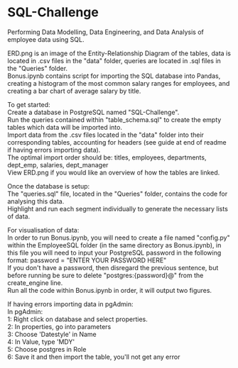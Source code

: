 # SQL-Challenge
Performing Data Modelling, Data Engineering, and Data Analysis of employee data using SQL.  
  
ERD.png is an image of the Entity-Relationship Diagram of the tables, data is located in .csv files in the "data" folder, queries are located in .sql files in the "Queries" folder.  
Bonus.ipynb contains script for importing the SQL database into Pandas, creating a histogram of the most common salary ranges for employees, and creating a bar chart of average salary by title.  
  
To get started:  
Create a database in PostgreSQL named "SQL-Challenge".  
Run the queries contained within "table_schema.sql" to create the empty tables which data will be imported into.  
Import data from the .csv files located in the "data" folder into their corresponding tables, accounting for headers (see guide at end of readme if having errors importing data).  
The optimal import order should be: titles, employees, departments, dept_emp, salaries, dept_manager  
View ERD.png if you would like an overview of how the tables are linked.  
  
Once the database is setup:  
The "queries.sql" file, located in the "Queries" folder, contains the code for analysing this data.  
Highlight and run each segment individually to generate the necessary lists of data.  
  
For visualisation of data:  
In order to run Bonus.ipynb, you will need to create a file named "config.py" within the EmployeeSQL folder (in the same directory as Bonus.ipynb), in this file you will need to input your PostgreSQL password in the following format: password = "ENTER YOUR PASSWORD HERE"  
If you don't have a password, then disregard the previous sentence, but before running be sure to delete "postgres:{password}@" from the create_engine line.  
Run all the code within Bonus.ipynb in order, it will output two figures.  
  
  
If having errors importing data in pgAdmin:  
In pgAdmin:  
1: Right click on database and select properties.  
2: In properties, go into parameters  
3: Choose 'Datestyle' in Name  
4: In Value, type 'MDY'  
5: Choose postgres in Role  
6: Save it and then import the table, you'll not get any error  
